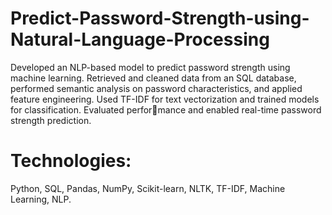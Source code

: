 # Predict-Password-Strength-using-Natural-Language-Processing
Developed an NLP-based model to predict password strength using machine learning. Retrieved and cleaned
data from an SQL database, performed semantic analysis on password characteristics, and applied feature
engineering. Used TF-IDF for text vectorization and trained models for classification. Evaluated perfor￾mance and enabled real-time password strength prediction.
# Technologies: 
Python, SQL, Pandas, NumPy, Scikit-learn, NLTK, TF-IDF, Machine Learning, NLP.



